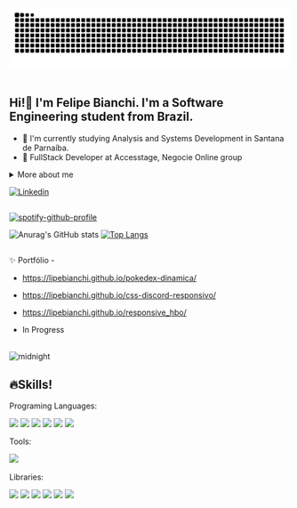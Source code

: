 <picture>
  <source media="(prefers-color-scheme: dark)" srcset="https://raw.githubusercontent.com/lipebianchi/lipebianchi/output/github-contribution-grid-snake-dark.svg">
  <source media="(prefers-color-scheme: light)" srcset="https://raw.githubusercontent.com/lipebianchi/lipebianchi/output/github-contribution-grid-snake.svg">
  <img alt="github contribution grid snake animation" src="https://raw.githubusercontent.com/lipebianchi/lipebianchi/output/github-contribution-grid-snake.svg">
</picture>
<br><br>

## Hi!👋 I'm Felipe Bianchi. I'm a Software Engineering student from Brazil.

* 📔 I'm currently studying Analysis and Systems Development in Santana de Parnaíba.
* 🥇 FullStack Developer at Accesstage, Negocie Online group

<details>
  <summary>More about me</summary><br>
    - 🌳 I am 20 years old, currently living in Brazil. I have an intermediate level of English and experience with: Python, HTML, CSS, .Net, Git, Unity and Game Development.
  <br><br>
</details>


[![Linkedin](https://img.shields.io/badge/LinkedIn-0077B5?style=for-the-badge&logo=linkedin&logoColor=white)](https://www.linkedin.com/in/felipe-mendes-bianchi-76a581258/)

##

[![spotify-github-profile](https://spotify-github-profile.kittinanx.com/api/view?uid=31kjx7hft4g47h4sni3lvooczz6e&cover_image=true&theme=default&show_offline=false&background_color=121212&interchange=true)](https://github.com/kittinan/spotify-github-profile)

![Anurag's GitHub stats](https://github-readme-stats.vercel.app/api?username=lipebianchi&show_icons=true&theme=radical)
[![Top Langs](https://github-readme-stats.vercel.app/api/top-langs/?username=lipebianchi&show_icons=true&theme=radical)](https://github.com/anuraghazra/github-readme-stats)

##

✨ Portfólio -

 - https://lipebianchi.github.io/pokedex-dinamica/<br>

 - https://lipebianchi.github.io/css-discord-responsivo/<br>

 - https://lipebianchi.github.io/responsive_hbo/<br>
 
 - In Progress<br><br>

![midnight](https://github.com/user-attachments/assets/d9fe2fdd-fd68-48f9-b743-590fbecd6396)


## 🔥Skills!

Programing Languages:

<div style="display: inline-block">
  <img src="https://cdn.jsdelivr.net/gh/devicons/devicon@latest/icons/javascript/javascript-original.svg" width="40px"/>
  <img src="https://cdn.jsdelivr.net/gh/devicons/devicon@latest/icons/html5/html5-original.svg" width="40px"/>
  <img src="https://cdn.jsdelivr.net/gh/devicons/devicon@latest/icons/css3/css3-original.svg" width="40px"/>
  <img src="https://cdn.jsdelivr.net/gh/devicons/devicon@latest/icons/python/python-original.svg" width="40px" />
  <img src="https://cdn.jsdelivr.net/gh/devicons/devicon@latest/icons/c/c-original.svg" width="40px"/>
  <img src="https://cdn.jsdelivr.net/gh/devicons/devicon@latest/icons/csharp/csharp-original.svg" width="40px" />
</div><br>

Tools:

<div style="display: inline-block";>
  <img src="https://cdn.jsdelivr.net/gh/devicons/devicon@latest/icons/vscode/vscode-original.svg" width="40px"/>
</div><br>

Libraries:

<div style="display: inline-block">
  <img src="https://cdn.jsdelivr.net/gh/devicons/devicon@latest/icons/selenium/selenium-original.svg" width="40px"/>
  <img src="https://cdn.jsdelivr.net/gh/devicons/devicon@latest/icons/matplotlib/matplotlib-original.svg" width="40px"/>
  <img src="https://cdn.jsdelivr.net/gh/devicons/devicon@latest/icons/numpy/numpy-original.svg" width="40px"/>
  <img src="https://cdn.jsdelivr.net/gh/devicons/devicon@latest/icons/django/django-plain.svg" width="40px"/>
  <img src="https://cdn.jsdelivr.net/gh/devicons/devicon@latest/icons/flask/flask-original.svg" width="40px"/>
  <img src="https://cdn.jsdelivr.net/gh/devicons/devicon@latest/icons/pandas/pandas-original.svg" width="40px"/>
</div>

